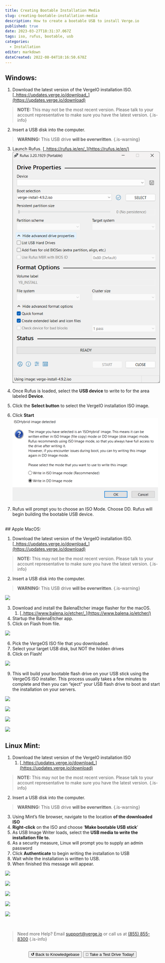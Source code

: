 ```yaml
---
title: Creating Bootable Installation Media
slug: creating-bootable-installation-media
description: How to create a bootable USB to install Verge.io
published: true
date: 2023-03-27T18:31:37.067Z
tags: iso, rufus, bootable, usb
categories:
  - Installation
editor: markdown
dateCreated: 2022-08-04T18:16:50.678Z
---
```


## Windows:

1.  Download the latest version of the VergeIO installation ISO.
 [_https://updates.verge.io/download_](https://updates.verge.io/download)
> **NOTE:** This may not be the most recent version. Please talk to your account representative to make sure you have the latest version.
{.is-info}

2.  Insert a USB disk into the computer. 
> **WARNING:** This USB drive **will be overwritten**.
{.is-warning}

3.  Launch Rufus. [_https://rufus.ie/en/_](https://rufus.ie/en/)
![rufus.png](/public/rufus.png)

1. Once Rufus is loaded, select the **USB device** to write to for the area labeled **Device**.
2. Click the **Select button** to select the VergeIO installation ISO image.
3. Click **Start**
  ![rufus2.png](/public/rufus2.png)
4. Rufus will prompt you to choose an ISO Mode. Choose DD. Rufus will begin building the bootable USB device.
<br>
## Apple MacOS:

1.  Download the latest version of the VergeIO installation ISO. [_https://updates.verge.io/download_](https://updates.verge.io/download)
> **NOTE:** This may not be the most recent version. Please talk to your account representative to make sure you have the latest version.
{.is-info}

2.  Insert a USB disk into the computer. 
> **WARNING:** This USB drive **will be overwritten**.
{.is-warning}


![](https://lh5.googleusercontent.com/-_mr5en0ePpUwSiyWVDpaC2SSURakbGXlWaa_CG6dgN_Gl8X8hEDMs3uQ1He-cuWuMreGxooe352SUQqaB99BNoKgAMxThfwj_SMfZRBbJL__2oUs62SbrUf0Dls2GhVjAC6xGwPwMNv0zPToVXcdw)

3.  Download and install the BalenaEtcher image flasher for the macOS.
    1.  [_https://www.balena.io/etcher/_](https://www.balena.io/etcher/)
4.  Startup the BalenaEtcher app.
5.  Click on Flash from file.

![](https://lh5.googleusercontent.com/7EOxDyTcc68ggf5wQV998hBVKEX2c6BLbr-S5hdUTrfLB0JOMXNMK1dOouEs-sCpxoGn_IMaf9A2fJ_6KzbVjVvvXy9ZWokLnDghQlvR-CEQqT96xblB7mVvULF2I6VrbFaY6lhsVApq7427Z9OMlg)

6.  Pick the VergeOS ISO file that you downloaded.
7.  Select your target USB disk, but NOT the hidden drives
8.  Click on Flash!

![](https://lh5.googleusercontent.com/IhmI9uk2q5iBanMvyiMB3Nk6TlJynghQ2oUwwGqdtKDCdi44SdeziwwuiyC2WhI4J-ncjQVLDSnBEZfmSEvsmT4RzLxEXJXNLVfoZVvNXLONTU3YCOUCpnQvw6Rg9ugLqxNsHH7Z6NWMBJs4VPBeFQ)

9.  This will build your bootable flash drive on your USB stick using the VergeOS ISO installer. This process usually takes a few minutes to complete and then you can “eject” your USB flash drive to boot and start the installation on your servers.

![](https://lh4.googleusercontent.com/J92S3ASKseU2HzuouO43MBKvF2y0uC1cok6hV5n7VOiaRKakN2BK1oLHMof69wc_0Wb39KrKu7WXAQsdTAu1qGT8cuyXBzyjMEyCUfMrsM10xqJYjXQhJFObwiewBBlWbwugTDTqL1pwgOb4aqvuPA)

![](https://lh6.googleusercontent.com/jXYidar45PS86znGcVhqt50jkQg27g7cTVtv616in_En9IxAkbubMosnan3bwLuxtRNF9mViX0X_2fOAvXiAjNOHDIg_V-S7EflSge4iRnJmS_6cNS9zghfH2HjCsxcrn9lor4EB3hDKc62sUk0eug)

![](https://lh6.googleusercontent.com/-3XipAqr-dKeLqMHS9OTuZLr3y7vwioZI2YFyvj98mNH7AUoxk8-39wB3C9vQE1gFwrD36dulWAiok6_LN94SYxzotbYQxM6jx3nhM1lo276BJT6tS-sX1a6mSR-1-felSq64_p3wXOJyrt5bgaYng)

![](https://lh4.googleusercontent.com/JXv2wU3no2hBTid6T9oEJSuO2Tptg_uSteJpOFh9ZcEtbRJSFy8kpWCcqoARZENy3y2pNT9yPYFp9FYXhW9W8it9XETLPM61UsjWkjopuaLXymn1X-Ug3CHY5wXFfLcx2c0O62l57Q8LOAHmIQys6w)
<br>

## Linux Mint:

1.  Download the latest version of the VergeIO installation ISO
    1.  [_https://updates.verge.io/download_](https://updates.verge.io/download)
> **NOTE:** This may not be the most recent version. Please talk to your account representative to make sure you have the latest version.
{.is-info}

2.  Insert a USB disk into the computer. 
> **WARNING:** This USB drive **will be overwritten**.
{.is-warning}

3.  Using Mint’s file browser, navigate to the location **of the downloaded ISO**
1.  **Right-click** on the ISO and choose ‘**Make bootable USB stick**’
1.  As USB Image Writer loads, select the **USB media to write the installation file to.**
1.  As a security measure, Linux will prompt you to supply an admin password
1.  Click **Authenticate** to begin writing the installation to USB
1.  Wait while the installation is written to USB.
1.  When finished this message will appear.

![](https://lh6.googleusercontent.com/0-nr7O3NXfg-9xYnInAM9gYIwyY6EPYVIPH8xDnK8znxpwxbtRQ4dmJs9bUpLKwUoX-nJnJ15XM27V0QW6gpvaG74IUIaEk_TrYnRAtn-fE2J1R4YkzCZYr4zBU2U7Tljjgj64aAXsZP60be_QKVRw)

![](https://lh5.googleusercontent.com/XYNhvshwic0BqgfnCJFOBWQ6PrPLM3R4IcogH8mSJh-Bk5GvRG5uepdcBoda8d7yq04bP2zBQ8KnbNRwxTr-HG7jOjEoFcSI0_85rCfso9g17MqY32HA_wAVipmhCvAPVFpatUZS5Pyli0_cOqn01w)

![](https://lh4.googleusercontent.com/mBduduMcSOAN04aXExClKSrBJMOldme7K48ZateZ0Kno4rZQGiHqLJy-I-P5pxea_RVB8CGyHGGH4rXRQdOIwcIDgc_WeQSmO6C1FPSTGGo-58fdCczL6QePKaB-_AaN9sufuq5BW4JGcdbqXUgAww)

![](https://lh4.googleusercontent.com/xygTF3JRWMBGQOHO7ShLn6VMROo2W5AezO7bmMQRWOXaU6r-5smG8BdZc-BBY8PgVQpylOXE2kbWuDuGXWCQNuyFRvPFvdyyhV4x76_h_TlS9a92f49r3nlrxH4ZGv-A3Xpm8-oJVZgPd7xClexvfA)

![](https://lh4.googleusercontent.com/egCzLNxDVrhoKnZh_cJ4YgVX9BypXA3-ZyasjsjVN-pJ37He6SG0VrFHilCDzx34J_tQ6ioy2IyqUbH5DYK7chPdQIILI0wZqkQo2-daZiSBYd3AwKnpj8ujrrWoIjiDiQIQVa6HnlH_gs9QrtFgjw)


<br>

> Need more Help? Email <a href="mailto:support@verge.io?subject=Support Inquiry" target="_blank" rel="noopener noreferrer">support@verge.io</a> or call us at <a href="tel:+855-855-8300">(855) 855-8300</a>
{.is-info}

<br>
<div style="text-align: center">
<a href="https://wiki.verge.io/en/public/kb"><button class="button-grey"> <b>↺</b> Back to Knowledgebase</button></a>
<a href="https://www.verge.io/test-drive"><button class="button-orange">🚗 Take a Test Drive Today!</button></a>
</div>